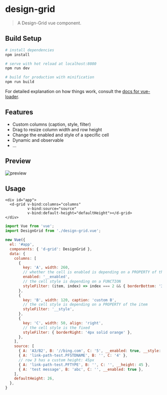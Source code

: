 # design-grid

> A Design-Grid vue component.

## Build Setup

``` bash
# install dependencies
npm install

# serve with hot reload at localhost:8080
npm run dev

# build for production with minification
npm run build
```

For detailed explanation on how things work, consult the [docs for vue-loader](http://vuejs.github.io/vue-loader).

## Features

- Custom columns (caption, style, filter)
- Drag to resize column width and row height
- Change the enabled and style of a specific cell
- Dynamic and observable
- ...

## Preview
![preview](https://user-images.githubusercontent.com/980449/35776599-713ec12a-09da-11e8-90b8-ff97f4eb1be5.png)

## Usage
  ```vue
  <div id="app">
    <d-grid v-bind:columns="columns"
            v-bind:source="source"
            v-bind:default-height="defaultHeight"></d-grid>
  </div>
  ```
  ```js
  import Vue from 'vue';
  import DesignGrid from './design-grid.vue';
  
  new Vue({
    el: '#app',
    components: { 'd-grid': DesignGrid },
    data: {
      columns: [
        {
          key: 'A', width: 260,
          // whether the cell is enabled is depending on a PROPERTY of the item
          enabled: '__enabled',
          // the cell style is depending on a FUNCTION
          styleFilter: (item, index) => index === 2 && { borderBottom: '3px solid green' },
        },
        {
          key: 'B', width: 120, caption: 'custom B',
          // the cell style is depending on a PROPERTY of the item
          styleFilter: '__style',
        },
        {
          key: 'C', width: 50, align: 'right',
          // the cell style is the fixed
          styleFilter: { borderRight: '4px solid orange' },
        },
      ],
      source: [
        { A: 'A3/B2', B: '//bing.com', C: '5', __enabled: true, __style: { border: '2px solid gray' } },
        { A: 'link-path-test.PFSTDNAME', B: '', C: '4' },
        // row 3 has a custom height: 45px
        { A: 'link-path-test.PFTYPE', B: '', C: '', __height: 45 },
        { A: 'test message', B: 'abc', C: '', __enabled: true },
      ],
      defaultHeight: 26,
    },
  }
  ```
